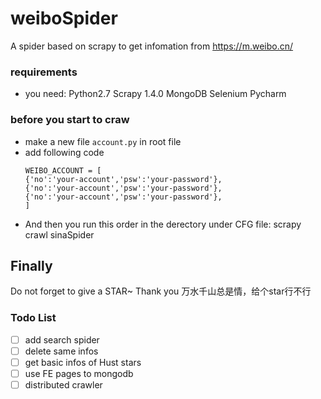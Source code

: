 # weiboSpider
A spider based on scrapy to get infomation from https://m.weibo.cn/

### requirements
- you need: Python2.7 Scrapy 1.4.0 MongoDB Selenium  Pycharm

### before you start to craw
- make a new file `account.py` in root file
- add following code
    ```
    WEIBO_ACCOUNT = [
    {'no':'your-account','psw':'your-password'},
    {'no':'your-account','psw':'your-password'},
    {'no':'your-account','psw':'your-password'},
    ]
    ```
- And then you run this order in the derectory under CFG file: scrapy crawl sinaSpider

## Finally
Do not forget to give a STAR~ Thank you
万水千山总是情，给个star行不行

### Todo List
- [ ] add search spider
- [ ] delete same infos
- [ ] get basic infos of Hust stars
- [ ] use FE pages to mongodb
- [ ] distributed crawler
